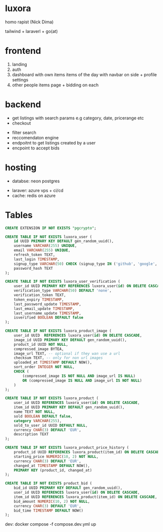 # luxora

homo rapist (Nick Dima)

tailwind + laraverl + go(at)

# frontend

1. landing
2. auth
3. dashboard with own items items of the day with navbar on side + profile settings
4. other people items page + bidding on each

# backend
<!-- - user profiles -->
<!-- - bidding service -->
- get listings with search params e.g category, date, pricerange etc
- checkout
<!-- - add/remove items to sell  -->
- filter search
- reccomendaton engine
- endpoitnt to get listings created by a user
- encpoint to accept bids

# hosting

- databse: neon postgres
<!-- - backend: azure vps + ci/cd -->
- laraver: azure vps + ci/cd
- cache: redis on azure
<!-- - images: base64 in (maybe seperate) db -->

# Tables

```sql
CREATE EXTENSION IF NOT EXISTS "pgcrypto";

CREATE TABLE IF NOT EXISTS luxora_user (
    id UUID PRIMARY KEY DEFAULT gen_random_uuid(),
    username VARCHAR(255) UNIQUE,
    email VARCHAR(255) UNIQUE,
    refresh_token TEXT,
    last_login TIMESTAMP,
    signup_type VARCHAR(50) CHECK (signup_type IN ('github', 'google', 'plain')),
    password_hash TEXT
);

CREATE TABLE IF NOT EXISTS luxora_user_verification (
    user_id UUID PRIMARY KEY REFERENCES luxora_user(id) ON DELETE CASCADE,
    verification_type VARCHAR(50) DEFAULT 'none',
    verification_token TEXT,
    token_expiry TIMESTAMP,
    last_password_update TIMESTAMP,
    last_email_update TIMESTAMP,
    last_username_update TIMESTAMP,
    isverified BOOLEAN DEFAULT false
);

CREATE TABLE IF NOT EXISTS luxora_product_image (
    user_id UUID  REFERENCES luxora_user(id) ON DELETE CASCADE,
    image_id UUID PRIMARY KEY DEFAULT gen_random_uuid(),
    product_id UUID NOT NULL,
    compressed_image BYTEA,
    image_url TEXT, -- optional if they wan use a url
    checksum TEXT, -- only for non url images
    uploaded_at TIMESTAMP DEFAULT NOW(),
    sort_order INTEGER NOT NULL,
    CHECK (
        (compressed_image IS NOT NULL AND image_url IS NULL)
        OR (compressed_image IS NULL AND image_url IS NOT NULL)
    )
);

CREATE TABLE IF NOT EXISTS luxora_product (
    user_id UUID REFERENCES luxora_user(id) ON DELETE CASCADE,
    item_id UUID PRIMARY KEY DEFAULT gen_random_uuid(),
    name TEXT NOT NULL,
    sold BOOLEAN DEFAULT false,
    category VARCHAR(255),
    sold_to_user_id UUID DEFAULT NULL, 
    currency CHAR(3) DEFAULT 'EUR',
    description TEXT
);

CREATE TABLE IF NOT EXISTS luxora_product_price_history (
    product_id UUID REFERENCES luxora_product(item_id) ON DELETE CASCADE UNIQUE,
    starting_price NUMERIC(10, 2) NOT NULL,
    currency CHAR(3) DEFAULT 'EUR',
    changed_at TIMESTAMP DEFAULT NOW(),
    PRIMARY KEY (product_id, changed_at)
);

CREATE TABLE IF NOT EXISTS product_bid (
    bid_id UUID PRIMARY KEY DEFAULT gen_random_uuid(),
    user_id UUID REFERENCES luxora_user(id) ON DELETE CASCADE,
    item_id UUID REFERENCES luxora_product(item_id) ON DELETE CASCADE,
    bid_amount NUMERIC(10, 2) NOT NULL,
    currency CHAR(3) DEFAULT 'EUR',
    bid_time TIMESTAMP DEFAULT NOW()
);
```


dev: docker compose -f compose.dev.yml up

